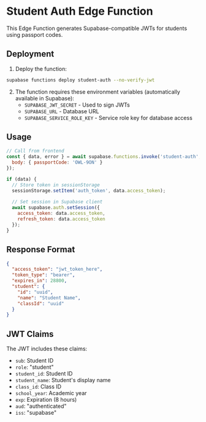 # Student Auth Edge Function

This Edge Function generates Supabase-compatible JWTs for students using passport codes.

## Deployment

1. Deploy the function:
```bash
supabase functions deploy student-auth --no-verify-jwt
```

2. The function requires these environment variables (automatically available in Supabase):
   - `SUPABASE_JWT_SECRET` - Used to sign JWTs
   - `SUPABASE_URL` - Database URL  
   - `SUPABASE_SERVICE_ROLE_KEY` - Service role key for database access

## Usage

```javascript
// Call from frontend
const { data, error } = await supabase.functions.invoke('student-auth', {
  body: { passportCode: 'OWL-9ON' }
});

if (data) {
  // Store token in sessionStorage
  sessionStorage.setItem('auth_token', data.access_token);
  
  // Set session in Supabase client
  await supabase.auth.setSession({
    access_token: data.access_token,
    refresh_token: data.access_token
  });
}
```

## Response Format

```json
{
  "access_token": "jwt_token_here",
  "token_type": "bearer",
  "expires_in": 28800,
  "student": {
    "id": "uuid",
    "name": "Student Name",
    "classId": "uuid"
  }
}
```

## JWT Claims

The JWT includes these claims:
- `sub`: Student ID
- `role`: "student"
- `student_id`: Student ID
- `student_name`: Student's display name
- `class_id`: Class ID
- `school_year`: Academic year
- `exp`: Expiration (8 hours)
- `aud`: "authenticated"
- `iss`: "supabase"